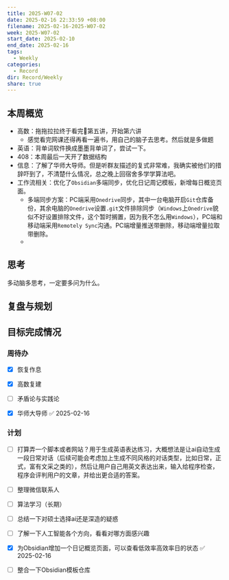 ```yaml
---
title: 2025-W07-02
date: 2025-02-16 22:33:59 +08:00
filename: 2025-02-16-2025-W07-02
week: 2025-W07-02
start_date: 2025-02-10
end_date: 2025-02-16
tags:
  - Weekly
categories:
  - Record
dir: Record/Weekly
share: true
---
```

## 本周概览

- 高数：拖拖拉拉终于看完🐙第五讲，开始第六讲
	- 感觉看完网课还得再看一遍书，用自己的脑子去思考。然后就是多做题
- 英语：背单词软件换成墨墨背单词了，尝试一下。
- 408：本周最后一天开了数据结构
- 信息：了解了华师大导师。但是听群友描述的复式非常难，我确实被他们的措辞吓到了，不清楚什么情况，总之晚上回宿舍多学学算法吧。
- 工作流相关：优化了`Obsidian`多端同步，优化日记周记模板，新增每日概览页面。
	- 多端同步方案：PC端采用`Onedrive`同步，其中一台电脑开启`Git`仓库备份，其余电脑的`Onedrive`设置`.git`文件排除同步（`Windows`上`Onedrive`貌似不好设置排除文件，这个暂时搁置，因为我不怎么用`Windows`），PC端和移动端采用`Remotely Sync`沟通。PC端增量推送带删除，移动端增量拉取带删除。
	- 
## 思考

多动脑多思考，一定要多问为什么。

## 复盘与规划

## 目标完成情况
### 周待办
- [x] 恢复作息
- [x] 高数复建
- [ ] 矛盾论与实践论
- [x] 华师大导师 ✅ 2025-02-16


### 计划
- [ ] 打算弄一个脚本或者网站？用于生成英语表达练习，大概想法是让ai自动生成一段日常对话（后续可能会考虑加上生成不同风格的对话类型，比如日常，正式，富有文采之类的），然后让用户自己用英文表达出来，输入给程序检查，程序会评判用户的文章，并给出更合适的答案。
- [ ] 整理微信联系人
- [ ] 算法学习（长期）
- [ ] 总结一下对硕士选择ai还是深造的疑惑
- [ ] 了解一下人工智能各个方向，看看对哪方面感兴趣
- [x] 为Obsidian增加一个日记概览页面，可以查看低效率高效率日的状态 ✅ 2025-02-16
- [ ] 整合一下Obsidian模板仓库

